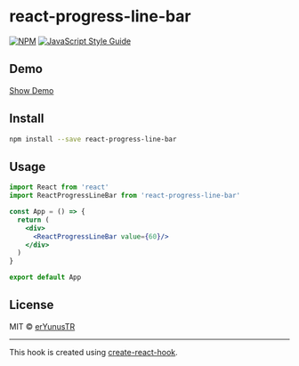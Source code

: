 # react-progress-line-bar

> 

[![NPM](https://img.shields.io/npm/v/react-progress-line-bar.svg)](https://www.npmjs.com/package/react-progress-line-bar) [![JavaScript Style Guide](https://img.shields.io/badge/code_style-standard-brightgreen.svg)](https://standardjs.com)

## Demo

[Show Demo](https://eryunustr.github.io/react-progress-line-bar)

## Install

```bash
npm install --save react-progress-line-bar
```

## Usage

```jsx
import React from 'react'
import ReactProgressLineBar from 'react-progress-line-bar'

const App = () => {
  return (
    <div>
      <ReactProgressLineBar value={60}/>
    </div>
  )
}

export default App
```

## License

MIT © [erYunusTR](https://github.com/erYunusTR)

---

This hook is created using [create-react-hook](https://github.com/hermanya/create-react-hook).
